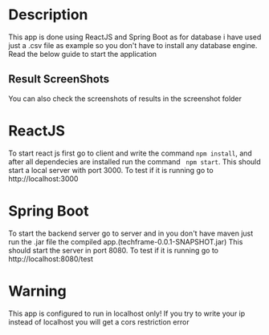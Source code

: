 # Description
This app is done using ReactJS and Spring Boot as for database i have used just a .csv file as example
so you don't have to install any database engine. Read the below guide to start the application
## Result ScreenShots
You can also check the screenshots of results in the screenshot folder
# ReactJS
To start react js first go to client and write the command `npm install`, and after all dependecies are installed run the command ` npm start`.
This should start a local server with port 3000.
To test if it is running go to http://localhost:3000

# Spring Boot
To start the backend server go to server and in you don't have maven just run the .jar file the compiled app.(techframe-0.0.1-SNAPSHOT.jar)
This should start the server in port 8080.
To test if it is running go to http://localhost:8080/test

# Warning
This app is configured to run in localhost only! If you try to write your ip instead of localhost you will get a cors restriction error